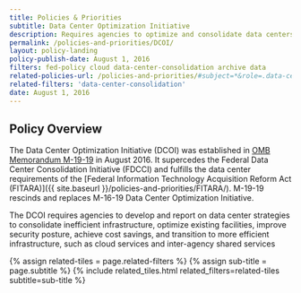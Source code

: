 ```yaml
---
title: Policies & Priorities
subtitle: Data Center Optimization Initiative
description: Requires agencies to optimize and consolidate data centers to deliver better services to the public while increasing return-on-investment to taxpayers.
permalink: /policies-and-priorities/DCOI/
layout: policy-landing
policy-publish-date: August 1, 2016
filters: fed-policy cloud data-center-consolidation archive data
related-policies-url: /policies-and-priorities/#subject=*&role=.data-center-consolidation&status=*
related-filters: 'data-center-consolidation'
date: August 1, 2016
---
```

## Policy Overview ##
The Data Center Optimization Initiative (DCOI) was established in [OMB Memorandum M-19-19](https://trumpwhitehouse.archives.gov/wp-content/uploads/2019/06/M-19-19-Data-Centers.pdf) in August 2016. It supercedes the Federal Data Center Consolidation Initiative (FDCCI) and fulfills the data center requirements of the [Federal Information Technology Acquisition Reform Act (FITARA)]({{ site.baseurl }}/policies-and-priorities/FITARA/). M-19-19 rescinds and replaces M-16-19 Data Center Optimization Initiative.

The DCOI requires agencies to develop and report on data center strategies to consolidate inefficient infrastructure, optimize existing facilities, improve security posture, achieve cost savings, and transition to more efficient infrastructure, such as cloud services and inter-agency shared services
&nbsp;

{% assign related-tiles = page.related-filters %}
{% assign sub-title = page.subtitle %}
{% include related_tiles.html  related_filters=related-tiles subtitle=sub-title %}


